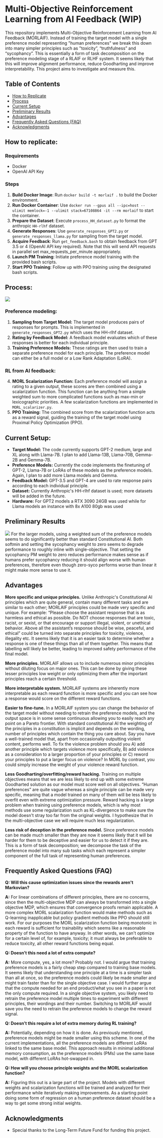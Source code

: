 # Multi-Objective Reinforcement Learning from AI Feedback (WIP)
This repository implements Multi-Objective Reinforcement Learning from AI Feedback (MORLAIF). Instead of training the target model with a single preference model representing "human preferences" we break this down into many simpler principles such as "toxicity”, “truthfulness” and “sycophancy”. This is essentially a form of task decomposition on the preference modeling stage of a RLAIF or RLHF system. It seems likely that this will improve alignment performance, reduce Goodharting and improve interpretability. This project aims to investigate and measure this.

## Table of Contents
- [How to Replicate](#how-to-replicate)
- [Process](#process)
- [Current Setup](#current-setup)
- [Preliminary Results](#preliminary-results)
- [Advantages](#advantages)
- [Frequently Asked Questions (FAQ)](#frequently-asked-questions-faq)
- [Acknowledgments](#acknowledgments)

## How to replicate:
### Requirements
- Docker
- OpenAI API Key

### Steps
1. **Build Docker Image**: Run `docker build -t morlaif .` to build the Docker environment.
2. **Run Docker Container**: Use `docker run --gpus all --ipc=host --ulimit memlock=-1 --ulimit stack=67108864 -it --rm morlaif` to start the container.
3. **Prepare the Dataset**: Execute `process_HH_dataset.py` to format the anthropic `HH-rlhf` dataset.
4. **Generate Responses**: Use `generate_responses_GPT2.py` or `generate_responses_llama.py`  for sampling from the target model.
5. **Acquire Feedback**: Run `get_feedback.bash` to obtain feedback from GPT 3.5 or 4 (OpenAI API key required). Note that this will send API requests in parallel set max_requests_per_minute appropriately.
6. **Launch PM Training**: Initiate preference model training with the provided bash scripts.
7. **Start PPO Training**: Follow up with PPO training using the designated bash scripts.

## Process:

 ![](https://github.com/carolius/MORLAIF/blob/main/MORLAIF.png?raw=true)
 
### Preference modeling:
1.	**Sampling from Target Model:** The target model produces pairs of responses for prompts. This is implemented in `generate_responses_GPT2.py` which uses the HH-rlhf dataset.
2.	**Rating by Feedback Model:** A feedback model evaluates which of these responses is better for each individual principle.
3.	**Training Preference Models:** These ratings are then used to train a separate preference model for each principle. The preference model can either be a full model or a Low Rank Adaptation (LoRA).

### RL from AI feedback:

4.	**MORL Scalarization Function:** Each preference model will assign a rating to a given output, these scores are then combined using a scalarization function. This function can be anything from a simple weighted sum to more complicated functions such as max-min or lexicographic priorities. A few scalarization functions are implemented in `MORL_scalarizer.py`. 
5.	**PPO Training:** The combined score from the scalarization function acts as a reward signal, guiding the training of the target model using Proximal Policy Optimization (PPO).

## Current Setup:
- **Target Model:** The code currently supports GPT-2 medium, large and XL along with Llama-7B. I plan to add Llama-13B, Llama-70B, Gemma-2B and Gemma-7B.
- **Preference Models:** Currently the code implements the finetuning of GPT-2, Llama-7B or LoRAs of these models as the preference models. Again, I plan to add more Llama models and Gemma.
- **Feedback Model:** GPT-3.5 and GPT-4 are used to rate response pairs according to each individual principle.
- **Dataset:** Currently Anthropic's HH-rlhf dataset is used; more datasets will be added in the future.
- **Hardware:** For GPT2 models a RTX 3090 24GB was used while for Llama models an instance with 8x A100 80gb was used
## Preliminary Results
 ![](https://github.com/carolius/MORLAIF/blob/main/results.png?raw=true)
For the larger models, using a weighted sum of the preference models seems to do significantly better than standard Constitutional AI. Both softmin and setting the sycophancy weight to zero seems to degrade performance to roughly inline with single-objective. That setting the sycophancy PM weight to zero reduces performance makes sense as if humans prefer sycophancy reducing it should align worse with human preferences, therefore even though zero-syco performs worse than linear it might make more sense to use it.
## Advantages

**More specific and unique principles.** Unlike Anthropic's Constitutional AI principles which are quite general, contain many different tasks and are similar to each other; MORLAIF principles could be made very specific and unique.  For example: “Please choose the assistant response that is as harmless and ethical as possible. Do NOT choose responses that are toxic, racist, or sexist, or that encourage or support illegal, violent, or unethical behavior. Above all the assistant’s response should be wise, peaceful, and ethical” could be turned into separate principles for toxicity, violence, illegality etc. It seems likely that it is an easier task to determine whether a response is one of these things than all of them together. This means that labelling will likely be better, leading to improved safety performance of the final model.

**More principles.** MORLAIF allows us to include numerous minor principles without diluting focus on major ones. This can be done by giving these lesser principles low weight or only optimizing them after the important principles reach a certain threshold.

**More interpretable system.** MORLAIF systems are inherently more interpretable as each reward function is more specific and you can see how a response would score on the different reward functions.

**Easier to fine-tune.** In a MORLAIF system you can change the behavior of the target model without needing to retrain the preference models, and the output space is in some sense continuous allowing you to easily reach any point on a Pareto frontier. With standard constitutional AI the weighting of the principles in a constitution is implicit and depends on the wording, number of principles which contain the thing you care about. Say you have a well-trained model that, apart from occasionally outputting violent content, performs well. To fix the violence problem should you A) add another principle which targets violence more specifically, B) add violence as a consideration to a larger proportion of your principles or C) reword your principles to put a larger focus on violence? In MORL by contrast, you could simply increase the weight of your violence reward function.

**Less Goodharting/overfitting/reward hacking.** Training on multiple objectives means that we are less likely to end up with some extreme Goodharted solution as our model must score well on all objectives. “Human preferences” are quite vague whereas a single principle can be made very specific, meaning that a model trained on many of them will be less likely to overfit even with extreme optimization pressure. Reward hacking is a large problem when training using preference models, which is why most methods use some regularization such as KL-divergence to make sure the model doesn't stray too far from the original weights. I hypothesize that in the multi-objective case we will require much less regularization.

**Less risk of deception in the preference model.** Since preference models can be made much smaller than they are now it seems likely that it will be harder for them to be deceptive and easier for us to detect it if they are. This is a form of task decomposition; we decompose the task of the preference model into many sub tasks which each represent a simpler component of the full task of representing human preferences. 



## Frequently Asked Questions (FAQ)
**Q: Will this cause optimization issues since the rewards aren't Markovian?**

**A:** For linear combinations of different principles, there are no concerns, since then the multi-objective MDP can always be transformed into a single objective MDP, which ensures that convergence proofs remain applicable. A more complex MORL scalarization function would make methods such as Q-learning inapplicable but policy gradient methods like PPO should still work. For our purposes the MORL scalarization function being monotonic in each reward is sufficient for trainability which seems like a reasonable property of the function to have anyway. In other words, we can't optimize for a certain level of, for example, toxicity; it must always be preferable to reduce toxicity, all other reward functions being equal.

**Q: Doesn’t this need a lot of extra compute?**

**A:** More compute, yes, a lot more? Probably not. I would argue that training preference models is a fairly cheap step compared to training base models. It seems likely that understanding one principle at a time is a simpler task than all at once, so the preference models could likely be made smaller and might train faster than for the single objective case. I would further argue that the compute needed for an end product/what you see in a paper is not the only compute required. In a single objective system, you likely need to retrain the preference model multiple times to experiment with different principles, their wordings and their number. Switching to MORLAIF would save you the need to retrain the preference models to change the reward signal.  

**Q: Doesn’t this require a lot of extra memory during RL training?**

**A:** Potentially, depending on how it is done. As previously mentioned, preference models might be made smaller using this scheme. In one of the current implementations, all the preference models are different LoRAs linked to the same base model. This approach results in minimal additional memory consumption, as the preference models (PMs) use the same base model, with different LoRAs hot-swapped in.

**Q: How will you choose principle weights and the MORL scalarization function?**

**A:** Figuring this out is a large part of the project. Models with different weights and scalarization functions will be trained and analyzed for their performance while iteratively making improvements. As a starting point doing some form of regression on a human preference dataset should be a way to get some strong initial weights.

## Acknowledgments
- Special thanks to the Long-Term Future Fund for funding this project.